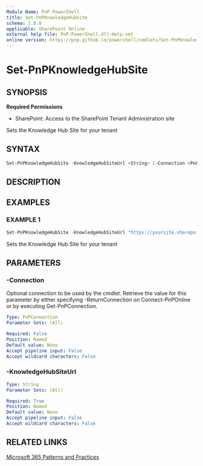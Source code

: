 ```yaml
---
Module Name: PnP.PowerShell
title: Set-PnPKnowledgeHubSite
schema: 2.0.0
applicable: SharePoint Online
external help file: PnP.PowerShell.dll-Help.xml
online version: https://pnp.github.io/powershell/cmdlets/Set-PnPKnowledgeHubSite.html
---
```

 
# Set-PnPKnowledgeHubSite

## SYNOPSIS

**Required Permissions**

* SharePoint: Access to the SharePoint Tenant Administration site

Sets the Knowledge Hub Site for your tenant

## SYNTAX

```powershell
Set-PnPKnowledgeHubSite -KnowledgeHubSiteUrl <String> [-Connection <PnPConnection>] [<CommonParameters>]
```

## DESCRIPTION

## EXAMPLES

### EXAMPLE 1
```powershell
Set-PnPKnowledgeHubSite -KnowledgeHubSiteUrl "https://yoursite.sharepoint.com/sites/knowledge"
```

Sets the Knowledge Hub Site for your tenant

## PARAMETERS

### -Connection
Optional connection to be used by the cmdlet. Retrieve the value for this parameter by either specifying -ReturnConnection on Connect-PnPOnline or by executing Get-PnPConnection.

```yaml
Type: PnPConnection
Parameter Sets: (All)

Required: False
Position: Named
Default value: None
Accept pipeline input: False
Accept wildcard characters: False
```

### -KnowledgeHubSiteUrl

```yaml
Type: String
Parameter Sets: (All)

Required: True
Position: Named
Default value: None
Accept pipeline input: False
Accept wildcard characters: False
```

## RELATED LINKS

[Microsoft 365 Patterns and Practices](https://aka.ms/m365pnp)

